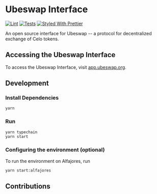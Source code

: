 # Ubeswap Interface

[![Lint](https://github.com/Ubeswap/ubeswap-interface/workflows/Lint/badge.svg)](https://github.com/Ubeswap/ubeswap-interface/actions?query=workflow%3ALint)
[![Tests](https://github.com/Ubeswap/ubeswap-interface/workflows/Tests/badge.svg)](https://github.com/Ubeswap/ubeswap-interface/actions?query=workflow%3ATests)
[![Styled With Prettier](https://img.shields.io/badge/code_style-prettier-ff69b4.svg)](https://prettier.io/)

An open source interface for Ubeswap -- a protocol for decentralized exchange of Celo tokens.

## Accessing the Ubeswap Interface

To access the Ubeswap Interface, visit [app.ubeswap.org](https://app.ubeswap.org).


## Development

### Install Dependencies

```bash
yarn
```

### Run

```bash
yarn typechain
yarn start
```

### Configuring the environment (optional)

To run the environment on Alfajores, run

```bash
yarn start:alfajores
```

## Contributions

